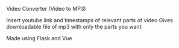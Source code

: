 Video Converter (Video to MP3)

Insert youtube link and timestamps of relevant parts of video 
Gives downloadable file of mp3 with only the parts you want

Made using Flask and Vue